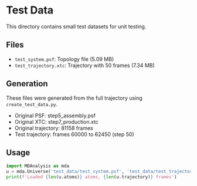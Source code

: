 # Test Data

This directory contains small test datasets for unit testing.

## Files

- `test_system.psf`: Topology file (5.09 MB)
- `test_trajectory.xtc`: Trajectory with 50 frames (7.34 MB)

## Generation

These files were generated from the full trajectory using `create_test_data.py`.
- Original PSF: step5_assembly.psf
- Original XTC: step7_production.xtc
- Original trajectory: 81158 frames
- Test trajectory: frames 60000 to 62450 (step 50)

## Usage

```python
import MDAnalysis as mda
u = mda.Universe('test_data/test_system.psf', 'test_data/test_trajectory.xtc')
print(f'Loaded {len(u.atoms)} atoms, {len(u.trajectory)} frames')
```
